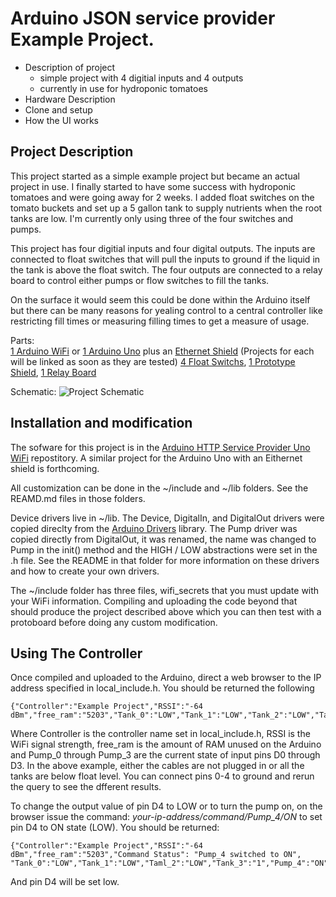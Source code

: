 # Arduino JSON service provider Example Project.

+ Description of project
    - simple project with 4 digitial inputs and 4 outputs
    - currently in use for hydroponic tomatoes
+ Hardware Description
+ Clone and setup
+ How the UI works

## Project Description

This project started as a simple example project but became an actual project in use. I finally started to have some success with hydroponic tomatoes and were going away for 2 weeks. I added float switches on the tomato buckets and set up a 5 gallon tank to supply nutrients when the root tanks are low. I'm currently only using three of the four switches and pumps.

This project has four digitial inputs and four digital outputs. The inputs are connected to float switches that will pull the inputs to ground if the liquid in the tank is above the float switch. The four outputs are connected to a relay board to control either pumps or flow switches to fill the tanks. 

On the surface it would seem this could be done within the Arduino itself but there can be many reasons for yealing control to a central controller like restricting fill times or measuring filling times to get a measure of usage. 


Parts:  
[1 Arduino WiFi](https://www.amazon.com/Arduino-UNO-WiFi-REV2-ABX00021/dp/B07MK598QV) or [1 Arduino Uno](https://www.amazon.com/Arduino-A000066-ARDUINO-UNO-R3/dp/B008GRTSV6) plus an [Ethernet Shield](https://www.amazon.com/KEYESTUDIO-Ethernet-Duemilanove-Connects-Internet/dp/B01E5JY7UU/) (Projects for each will be linked as soon as they are tested)
[4 Float Switchs](https://www.amazon.com/Anndason-Pieces-Aquarium-Mounted-Horizontal/dp/B071ZG4Y34), 
[1 Prototype Shield](https://www.amazon.com/ElectroCookie-Arduino-Prototype-Stackable-Expansion/dp/B084CX1RVY), 
[1 Relay Board](https://www.amazon.com/ELEGOO-Channel-Optocoupler-Arduino-Raspberry/dp/B01HEQF5HU/) 

Schematic:
![Project Schematic](https://rickwelch.github.io/JSON_Example_Project/Example_Project.PNG)

## Installation and modification

The sofware for this project is in the [Arduino HTTP Service Provider Uno WiFi](https://github.com/rickwelch/Arduino_HTTP_Service_Provider_Uno_WiFi) repostitory. A similar project for the Arduino Uno with an Eithernet shield is forthcoming. 

All customization can be done in the ~/include and ~/lib folders. See the REAMD.md files in those folders.

Device drivers live in ~/lib. The Device, DigitalIn, and DigitalOut drivers were copied direclty from the [Arduino Drivers](https://github.com/rickwelch/Arduino-Drivers) library. The Pump driver was copied directly from DigitalOut, it was renamed, the name was changed to Pump in the init() method and the HIGH / LOW abstractions were set in the .h file. See the README in that folder for more information on these drivers and how to create your own drivers.

The ~/include folder has three files, wifi_secrets that you must update with your WiFi information. Compiling and uploading the code beyond that should produce the project described above which you can then test with a protoboard before doing any custom modification.

## Using The Controller

Once compiled and uploaded to the Arduino, direct a web browser to the IP address specified in local_include.h. You should be returned the following
```
{"Controller":"Example Project","RSSI":"-64 dBm","free_ram":"5203","Tank_0":"LOW","Tank_1":"LOW","Tank_2":"LOW","Tank_3":"Low","Pump_4":"OFF","Pump_5":"OFF","Pump_6":"OFF","Pump_7":"OFF"}
```
Where Controller is the controller name set in local_include.h, RSSI is the WiFi signal strength, free_ram is the amount of RAM unused on the Arduino and Pump_0 through Pump_3 are the current state of input pins D0 through D3. In the above example, either the cables are not plugged in or all the tanks are below float level. You can connect pins 0-4 to ground and rerun the query to see the dfferent results. 

To change the output value of pin D4 to LOW or to turn the pump on, on the browser issue the command: _your-ip-address/command/Pump_4/ON_ to set pin D4 to ON state (LOW). You should be returned:
```
{"Controller":"Example Project","RSSI":"-64 dBm","free_ram":"5203","Command Status": "Pump_4 switched to ON", "Tank_0":"LOW","Tank_1":"LOW","Taml_2":"LOW","Tank_3":"1","Pump_4":"ON","Pump_5":"OFF","Pump_6":"OFF","Pump_7":"OFF"}
```
And pin D4 will be set low.
